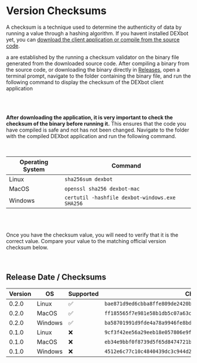 # Version Checksums

A checksum is a technique used to determine the authenticity of data by running a value through a hashing algorithm. If you havent installed DEXbot yet, you can [download the client application or compile from the source code](https://github.com/DEXbotLLC/DEXbot_Client/wiki/2.-Installation).

a are established by the running a checksum validator on the binary file generated from the downloaded source code. After compiling a binary from the source code, or downloading the binary directly in [Releases](../../releases), open a terminal prompt, navigate to the folder containing the binary file, and run the following command to display the checksum of the DEXbot client application

<br>
<br>

**After downloading the application, it is very important to check the checksum of the binary before running it.** This ensures that the code you have compiled is safe and not has not been changed. Navigate to the folder with the compiled DEXbot application and run the following command.

<br>

| Operating System | Command |
| --------| ------------ |
|   Linux   | `sha256sum dexbot`   |
|   MacOS   | `openssl sha256 dexbot-mac`   |
|   Windows  | `certutil -hashfile dexbot-windows.exe SHA256`   |

<br>
<br>

Once you have the checksum value, you will need to verify that it is the correct value. Compare your value to the matching official version checksum below. 

<br>

## Release Date / Checksums

| Version |       OS         | Supported | Checksum                                                          |
| --------| ---------------- | ------------------- | ----------------------------------------------------------------- | 
| 0.2.0   |      Linux       |  :white_check_mark: |`bae871d9ed6cbba8ffe809de2420b392bad675e51a7d388dff84ee15b8a872cb` | 
| 0.2.0   |      MacOS       |  :white_check_mark: |`ff185565f7e981e58b1db5c07a63c245727ddfd20daa773db8d611af0c66faba` | 
| 0.2.0   |      Windows     |  :white_check_mark: |`ba58701991d9fde4a78a9946fe8bd9f286b7f202b4fb2dbe54a434b60a5913d0` | 
| 0.1.0   |      Linux       |  :x: |`9cf3f42ee56a29eeb18e057806e9f246dcf9117c62c4e5225f8d4be2fcac5944` | 
| 0.1.0   |      MacOS       |  :x: |`eb34e9bbf0f8739d5f65d8474721b395960dd4634a6a2888e4e8543b8a4ee661` | 
| 0.1.0   |      Windows     |  :x: |`4512e6c77c10c4840439dc3c944d2503ae03412998f8fdacfb53a0d6c51d3427` | 
